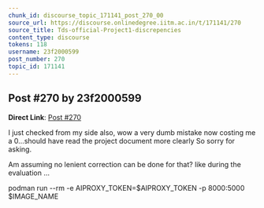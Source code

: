 ```yaml
---
chunk_id: discourse_topic_171141_post_270_00
source_url: https://discourse.onlinedegree.iitm.ac.in/t/171141/270
source_title: Tds-official-Project1-discrepencies
content_type: discourse
tokens: 118
username: 23f2000599
post_number: 270
topic_id: 171141
---
```


## Post #270 by 23f2000599

**Direct Link**: [Post #270](https://discourse.onlinedegree.iitm.ac.in/t/171141/270)

I just checked from my side also, wow a very dumb mistake now costing me a 0…should have read the project document more clearly So sorry for asking.

Am assuming no lenient correction can be done for that? like during the evaluation …

podman run --rm -e AIPROXY_TOKEN=$AIPROXY_TOKEN -p 8000:5000 $IMAGE_NAME
